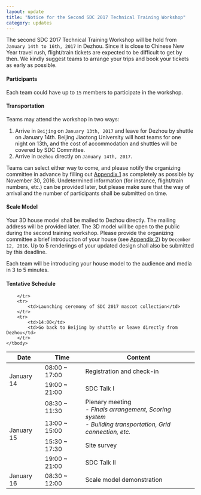 ```yaml
---
layout: update
title: "Notice for the Second SDC 2017 Technical Training Workshop"
category: updates
---
```


The second SDC 2017 Technical Training Workshop will be hold from `January 14th to 16th, 2017` in Dezhou. Since it is close to Chinese New Year travel rush, flight/train tickets are expected to be difficult to get by then. We kindly suggest teams to arrange your trips and book your tickets as early as possible.

#### Participants

Each team could have up to `15` members to participate in the workshop.

#### Transportation

Teams may attend the workshop in two ways:

1. Arrive in `Beijing` on `January 13th, 2017` and leave for Dezhou by shuttle on January 14th. Beijing Jiaotong University will host teams for one night on 13th, and the cost of accommodation and shuttles will be covered by SDC Committee.
2. Arrive in `Dezhou` directly on `January 14th, 2017`.

Teams can select either way to come, and please notify the organizing committee in advance by filling out <a href="{{ site.baseurl }}/assets/doc/2016-11-07-appendix-1.xlsx" target="_blank">Appendix 1</a> as completely as possible by November 30, 2016. Undetermined information (for instance, flight/train numbers, etc.) can be provided later, but please make sure that the way of arrival and the number of participants shall be submitted on time.

#### Scale Model

Your 3D house model shall be mailed to Dezhou directly. The mailing address will be provided later. The 3D model will be open to the public during the second training workshop. Please provide the organizing committee a brief introduction of your house (see <a href="{{ site.baseurl }}/assets/doc/2016-11-07-appendix-2.docx" target="_blank">Appendix 2</a>) by `December 12, 2016`. Up to 5 renderings of your updated design shall also be submitted by this deadline.

Each team will be introducing your house model to the audience and media in 3 to 5 minutes.

#### Tentative Schedule

<table class="table table-bordered">
	<thead>
		<tr>
			<th>Date</th>
			<th>Time</th>
			<th>Content</th>
		</tr>
	</thead>
	<tbody>
		<tr>
			<td rowspan="2">January 14</td>
			<td>08:00 ~ 17:00</td>
			<td>Registration and check-in</td>
		</tr>
		<tr>
			<td>19:00 ~ 21:00</td>
			<td>SDC Talk I</td>
		</tr>
		<tr>
			<td rowspan="4">January 15</td>
			<td>08:30 ~ 11:30</td>
			<td rowspan="2">Plenary meeting<br>
				- <i>Finals arrangement, Scoring system</i><br>
				- <i>Building transportation, Grid connection, etc.</i></td>
		</tr>
		<tr>
			<td>13:00 ~ 15:00</td>
		</tr>
		<tr>
			<td>15:30 ~ 17:30</td>
			<td>Site survey</td>
		</tr>
		<tr>
			<td>19:00 ~ 21:00</td>
			<td>SDC Talk II</td>
		</tr>
		<tr>
			<td rowspan="3">January 16</td>
			<td rowspan="2">08:30 ~ 12:00</td>
			<td>Scale model demonstration</td>
			
		</tr>
		<tr>
			<td>Launching ceremony of SDC 2017 mascot collection</td>
		</tr>
		<tr>
			<td>14:00</td>
			<td>Go back to Beijing by shuttle or leave directly from Dezhou</td>
		</tr>
	</tbody>
</table>